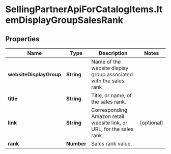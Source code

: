 # SellingPartnerApiForCatalogItems.ItemDisplayGroupSalesRank

## Properties
Name | Type | Description | Notes
------------ | ------------- | ------------- | -------------
**websiteDisplayGroup** | **String** | Name of the website display group associated with the sales rank | 
**title** | **String** | Title, or name, of the sales rank. | 
**link** | **String** | Corresponding Amazon retail website link, or URL, for the sales rank. | [optional] 
**rank** | **Number** | Sales rank value. | 


